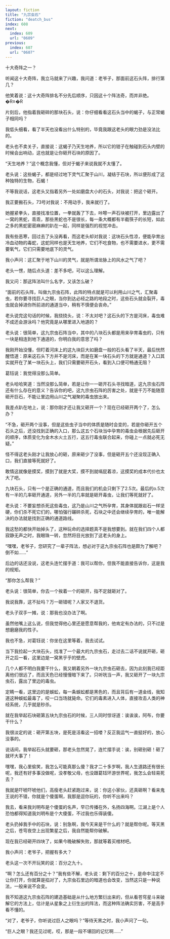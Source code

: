 ```yaml
---
layout: fiction
title: "九宗虫石"
fiction: "deatch_bus"
index: 608
next:
  index: 609
  url: "0609"
previous:
  index: 607
  url: "0607"
---
```

十大奇阵之一？

听闻这十大奇阵，我立马就来了兴趣，我问道：老爷子，那面前这石头阵，排行第几？

他笑着说：这十大奇阵排名不分先后顺序，只因这十个阵法奇，而并非绝。�R≥�R

片刻后，他指着我砸碎的那块石头，说：你仔细看看这石头当中的蝎子，与正常蝎子相同吗？

我低头细看，看了半天也没看出什么特别的，毕竟我跟这老头的眼力劲是没法比的。

老头也不卖关子，直接说：这蝎子乃天生地养，所以它的钳子在触碰到石头内壁的时候会出响动，这也就是让你砸开石块的原因了。

“天生地养？”这个概念我懂，但对于蝎子来说我就不太懂了。

老头说：这些蝎子，都是经过地下灵气汇聚于山川，凝结于石块，所以便形成了这种独特的生物，石蝎！

不等我说话，这老头又指着另外一处如磨盘大小的石头，对我说：把这个砸开。

我正要搬石头，73号对我说：不用动手，我来就行了。

她握紧拳头，直接找准位置，一拳就轰了下去，咔嚓一声石块被打开，里边露出了一窝的黑蛇，乖乖，那些黑蛇也不是很长，每一条大概都有半截筷子的长短，如此之多的黑蛇密密麻麻的趴在一起，同样是强烈的视觉冲击。

我有些恶寒，回过去了头没再看，而这老头却对我说：这块石头性凉，便能孕育出冷血动物的毒蛇，这蛇同样也是天生地养，它们不吃食物，也不需要进水，更不需要氧气，它们只需要地底下的灵气。

我小声问：这汇聚于地下山川的灵气，就是所谓龙脉上的风水之气了吧？

老头一愣，随后点头道：差不多吧，可以这么理解。

我又问：那这阵法叫什么名字，又该怎么破？

“面前的石头阵，叫做九宗虫石阵，此阵的特点就是可以利用山川之气，汇聚毒虫，若你要寻找巨人之眼，当你到达必经之路的地段之时，这些石头就会裂开，毒虫就会掉进你所前进的通道当中，稍有不慎便会丧命。”

老头说完这句话的时候，我挠挠头，说：不太对吧？这石头的下方是河床，毒虫难不成还会游泳吗？他究竟是从哪里进入地道的？

老头说：很简单，这九宗虫石阵当中，其中的八块石头都是用来孕育毒虫的，只有一块是相连到地下通道的，你明白我的意思了吗？

我刚开始没懂，但盯着河床上的这九块巨大如磨盘一般的石头看了半天，最后恍然醒悟道：原来这石头下方并不是河床，而是在某一块石头的下方就是通道？入口其实就开在了某一块石头上，我们只需要砸开石头，看到入口便可畅通无阻？

葛钰说：我觉得没那么简单。

老头哈哈笑道：当然没那么简单，若是让你一一砸开石头寻找暗道，这九宗虫石阵还有什么存在的意义？告诉你的吧，这九宗虫石阵的厉害之处，就是千万不能随意砸开巨石，不能让里边用山川之气凝聚的毒虫放出来。

我差点趴在地上，说：那你刚才还让我又砸开一个？现在已经砸开两个了，怎么办？

“不急，砸开两个没事，但是这些虫子当中的体质是随时会变的，若是你砸开五个石头之后，还没找到正确的入口，那么这五个石块当中孕育的毒虫会根据先后砸开的顺序，体质变化为金木水火土五行，这五行毒虫联合起来，你碰上一点就必死无疑。”

怪不得这老头刚才让我放心的砸，原来砸少了没事，但是砸开五个还没现正确入口，我们直接等死就好了。

敢情这就像是摸奖，摸到了就是大奖，摸不到就嗝屁着凉，这摸奖的成本代价也太大了吧。

九块石头，只有一个是正确的通道，而且我们的机会只剩下了2.5次。最后的o.5次有一半的几率砸开通道，另外一半的几率就是砸开毒虫，让我们等死就好了。

老头说：不要妄想杀死这些毒虫，这乃是山川之气所孕育，其身体就跟岩石一样坚硬，你们杀不死它们的，哪怕强行碾碎杀死，石块之中还会继续孕育的，唯一能解决的办法就是找到正确的通道路线。

我这愁的都快开始掉头了，这种玩命的选择题真不是我想要到。就在我们四个人都寂静无声之时，我眼珠一转，忽然将目光放到了这老头的身上。

“嘿嘿，老爷子，您研究了一辈子阵法，想必对于这九宗虫石阵也是颇为了解吧？倒不如……”

后边的话还没说，这老头连忙摆手道：我可以帮你，但我不能直接告诉你，这是我的规矩。

“那你怎么帮我？”

老头说：很简单，你去一个挨着一个的砸开，指不定就砸对了。

我说我靠，这不扯吗？万一砸错呢？人家又不退货。

老头子双手一摊，说：那我也没办法了啊。

虽然他嘴上这么说，但我觉得他心里还是愿意帮我的，他肯定有办法的，只不过是想磨磨我的性子。

我也不急，对葛钰说：你坐在这里等着，我去试试。

当下我捡起一大块石头，找准了一个最大的九宗虫石，走过去二话不说就开砸，砸开之后一看，这里边是一窝黑乎乎的壁虎。

几个人都不明白我要干什么，我又朝着另外一块九宗虫石砸去，因为此刻我已经距离他们很远了，而且天色已经慢慢暗下来了。只听咣当一声，我又砸开了一块九宗虫石，露出了里边的毒虫。

定睛一看，这里边的是蜈蚣，每一条蜈蚣都是黑色的，而且背后有一道金线，我知道这种蜈蚣最毒了，咬一口当场就毙命。它们的毒素进入人体，直接攻击人类的神经系统，几乎就是秒杀。

就在我举起石块砸第五块九宗虫石的时候，三人同时惊讶道：诶诶诶，阿布，你要干什么？

我很淡定的说：砸开第五块，是死是活看这一招喽？反正我运气一直挺好的，放心没事的。

说话间，我举起石头就要砸，那老头忽然晃了，连忙摆手说：诶，别砸别砸！砸了就坏大事了！

嘿嘿，我心里偷笑，我怎么可能真那么傻？我才二十多岁啊，我人生道路还有很长呢，我还有好多事没做呢，没孝敬父母，也没跟葛钰环游世界呢，我怎么会轻易死去？

我就是吓唬吓唬他们，高瘦老头赶紧跑过来，说：你这小家伙，还真砸啊？看来鬼王说的不错，你就是个傻蛋啊，我那是逗你玩的，你听不出来吗？

我去，看来我刘明布是个傻蛋的名声，早已传播在外，名扬四海啊。江湖上是个人恐怕都得知道我刘明布是个大傻蛋，不过我也乐得装傻。

老头扔掉我手中的石块，说：别急啊，我今天来是干什么的？就是帮你呢。等天黑之后，苍穹夜空上出现繁星之后，我自然能帮你破解。

现在我已经砸开四块了，如果今晚破解失败，那就等着买棺材吧。

我小声问：老爷子，把握有多大？

老头这一次不开玩笑的说：百分之九十。

“啊？怎么还有百分之十？”我有些不解，老头说：剩下的百分之十，是命中注定不让你打开，你就算是掐对了，九宗虫石里边的暗道也会改变，当然这只是一种说法，一般来说不会变。

我不知道这九宗虫石阵的建造基础是从什么地方繁衍出来的，但从看苍穹星斗来破解它的方法上，估计是从星象之上衍生出的阵法，而这种阵法确实厉害，不是高手看不懂的。

“对了，老爷子，你听说过巨人之眼吗？”等待天黑之时，我小声问了一句。

“巨人之眼？我还见过呢，哎，那是一段不堪回的记忆啊……”